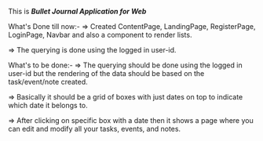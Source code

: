 This is **_Bullet Journal Application for Web_**

What's Done till now:-
=> Created ContentPage, LandingPage, RegisterPage, LoginPage, Navbar and also a component
to render lists.

=> The querying is done using the logged in user-id.

What's to be done:-
=> The querying should be done using the logged in user-id but the rendering of the data should
be based on the task/event/note created.

=> Basically it should be a grid of boxes with just dates on top to indicate which date it belongs to.

=> After clicking on specific box with a date then it shows a page where you can edit and modify
all your tasks, events, and notes.
